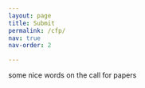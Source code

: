 ```yaml
---
layout: page
title: Submit
permalink: /cfp/
nav: true
nav-order: 2

---
```

some nice words on the call for papers
